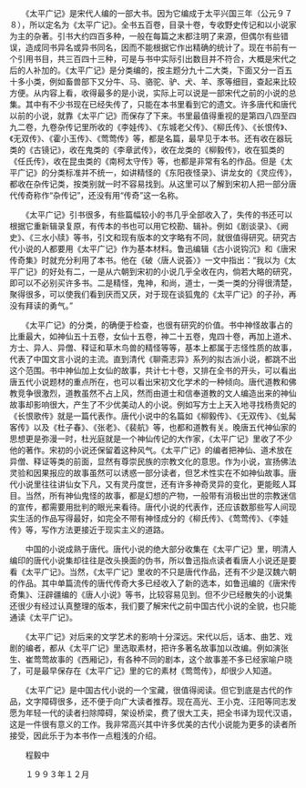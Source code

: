 　　《太平广记》是宋代人编的一部大书。因为它编成于太平兴国三年（公元９７８），所以定名为《太平广记》。全书五百卷，目录十卷，专收野史传记和以小说家为主的杂著。引书大约四百多种，一般在每篇之末都注明了来源，但偶尔有些错误，造成同书异名或异书同名，因而不能根据它作出精确的统计了。现在书前有一个引用书目，共三百四十三种，可是与书中实际引出数目并不符合，大概是宋代之后的人补加的。《太平广记》是分类编的，按主题分九十二大类，下面又分一百五十多小类，例如畜兽部下又分牛、马、骆驼、驴、犬、羊、豕等细目，查起来比较方便。从内容上看，收得最多的是小说，实际上可以说是一部宋代之前的小说的总集。其中有不少书现在已经失传了，只能在本书里看到它的遗文。许多唐代和唐代以前的小说，就靠《太平广记》而保存了下来。书里最值得重视的是第四八四至四九二卷，九卷杂传记里所收的《李娃传》、《东城老父传》、《柳氏传》、《长恨传》、《无双传》、《霍小玉传》、《莺莺传》等，都是名篇，最早见于本书。还有收在器玩类的《古镜记》，收在鬼类的《李章武传》，收在龙类的《柳毅传》，收在狐类的《任氏传》，收在昆虫类的《南柯太守传》等，也都是非常有名的作品。但是《太平广记》的分类标准并不统一，如讲精怪的《东阳夜怪录》、讲龙女的《灵应传》，都收在杂传记类，按类别就一时不容易找到。从这里可以了解到宋初人把一部分唐代传奇称作“杂传记”，还没有用“传奇”这一名称。

　　《太平广记》引书很多，有些篇幅较小的书几乎全部收入了，失传的书还可以根据它重新辑录复原，有传本的书也可以用它校勘、辑补。例如《剧谈录》、《阙史》、《三水小牍》等书，引文和现有版本的文字略有不同，就很值得研究。研究古代小说的人都要用《太平广记》作为基本材料。鲁迅编辑《古小说钩沉》和《唐宋传奇集》时就充分利用了本书。他在《破〈唐人说荟〉》一文中指出：“我以为《太平广记》的好处有二，一是从六朝到宋初的小说几乎全收在内，倘若大略的研究，即可以不必别买许多书。二是精怪，鬼神，和尚，道士，一类一类的分得很清楚，聚得很多，可以使我们看到厌而又厌，对于现在谈狐鬼的《太平广记》的子孙，再没有拜读的勇气。”

　　《太平广记》的分类，的确便于检查，也很有研究的价值。书中神怪故事占的比重最大，如神仙五十五卷，女仙十五卷，神二十五卷，鬼四十卷，再加上道术、方士、异人、异僧、释证和草木鸟兽的精怪等等，基本上都属于志怪性质的故事，代表了中国文言小说的主流。直到清代《聊斋志异》系列的拟古派小说，都跳不出这个范围。书中神仙加上女仙的故事，共计七十卷，又排在全书的开头，可以看出唐五代小说题材的重点所在，也可以看出宋初文化学术的一种倾向。唐代道教和佛教竞争很激烈，道教虽然不占上风，然而由道士和信奉道教的文人编造出来的神仙故事却影响很大，产生了不少优美动人的小说。例如写方士上天入地寻找杨贵妃的《长恨歌传》就是一篇代表作。唐代小说中的名篇如《柳毅传》、《无双传》、《虬髯客传》以及《杜子春》、《张老》、《裴航》等，也都和道教有关。晚唐五代神仙家的思想更是弥漫一时，杜光庭就是一个神仙传记的大作家，《太平广记》里收了不少他的著作。宋初的小说还保留着这种风气。《太平广记》的编者把神仙、道术放在异僧、释证等类的前面，显然有尊崇民族的宗教文化的意思。作为小说，宣扬佛法灵验和因果报应的故事虽然可以诱惑一部分读者，但艺术性实在不如神仙故事。唐代小说里往往讲仙女下凡，又有灵丹度世，还有许多神奇灵异的变化，更能眩人耳目。当然，所有神仙鬼怪的故事，都是幻想的产物，一般带有消极出世的宗教迷信的宣传，都需要用批判的眼光来看待。唐代小说的代表作，还应该数那些写人间现实生活的作品写得最好，如完全不带有神怪成分的《柳氏传》、《莺莺传》、《李娃传》等，写作方法更接近于现实主义的道路。

　　中国的小说成熟于唐代。唐代小说的绝大部分收集在《太平广记》里，明清人编印的唐代小说集却往往是改头换面的伪书，所以鲁迅指点读者看唐人小说还是要看《太平广记》。当然，《太平广记》里收的不只是唐代作品，还有不少是汉魏六朝的作品。其中单篇流传的唐代传奇大多已经收入了新的选本，如鲁迅编的《唐宋传奇集》、汪辟疆编的《唐人小说》等书，比较容易见到。但不少已经散失的小说集还很少有经过认真整理的版本，我们要了解宋代之前中国古代小说的全貌，也只能通读《太平广记》。

　　《太平广记》对后来的文学艺术的影响十分深远。宋代以后，话本、曲艺、戏剧的编者，都从《太平广记》里选取素材，把许多著名故事加以改编。例如演张生、崔莺莺故事的《西厢记》，有各种不同的剧本，这个故事差不多已经家喻户晓了，可是最早保存在《太平广记》里的它的素材《莺莺传》，却很少人知道。

　　《太平广记》是中国古代小说的一个宝藏，很值得阅读。但它到底是古代的作品，文字障碍很多，还不便于向广大读者推荐。现在高光、王小克、汪阳等同志发愿为年轻一代的读者扫除障碍，架设桥梁，费了很大工夫，把全书译为现代汉语，这是一件很有意义的工作。我非常高兴其中许多优美的古代小说能为更多的读者所接受，因此乐于为本书作一点粗浅的介绍。

　　程毅中

　　１９９３年１２月